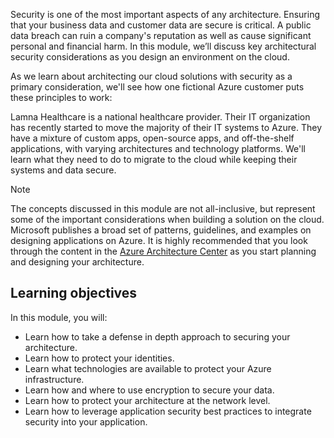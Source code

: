 Security is one of the most important aspects of any architecture. Ensuring that your business data and customer data are secure is critical. A public data breach can ruin a company's reputation as well as cause significant personal and financial harm. In this module, we’ll discuss key architectural security considerations as you design an environment on the cloud.

As we learn about architecting our cloud solutions with security as a primary consideration, we'll see how one fictional Azure customer puts these principles to work:

Lamna Healthcare is a national healthcare provider. Their IT organization has recently started to move the majority of their IT systems to Azure. They have a mixture of custom apps, open-source apps, and off-the-shelf applications, with varying architectures and technology platforms. We'll learn what they need to do to migrate to the cloud while keeping their systems and data secure.

> [!NOTE]
> The concepts discussed in this module are not all-inclusive, but represent some of the important considerations when building a solution on the cloud. Microsoft publishes a broad set of patterns, guidelines, and examples on designing applications on Azure. It is highly recommended that you look through the content in the [Azure Architecture Center](https://docs.microsoft.com/azure/architecture/) as you start planning and designing your architecture.

## Learning objectives

In this module, you will:

- Learn how to take a defense in depth approach to securing your architecture.
- Learn how to protect your identities.
- Learn what technologies are available to protect your Azure infrastructure.
- Learn how and where to use encryption to secure your data.
- Learn how to protect your architecture at the network level.
- Learn how to leverage application security best practices to integrate security into your application.
